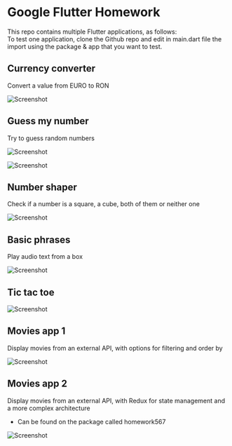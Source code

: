 # Google Flutter Homework

This repo contains multiple Flutter applications, as follows: 
<br/>
To test one application, clone the Github repo and edit in main.dart file the import using the package & app that you want to test.

## Currency converter

Convert a value from EURO to RON

![Screenshot](screenshots/currency_converter.png)

## Guess my number

Try to guess random numbers 

![Screenshot](screenshots/guess_my_number_1.png)

![Screenshot](screenshots/guess_my_number_2.png)

## Number shaper

Check if a number is a square, a cube, both of them or neither one

![Screenshot](screenshots/number_shape.png)

## Basic phrases

Play audio text from a box 

![Screenshot](screenshots/basic_phrases.png)

## Tic tac toe

![Screenshot](screenshots/tic_tac_toe.png)

## Movies app 1

Display movies from an external API, with options for filtering and order by

![Screenshot](screenshots/movies.png)

## Movies app 2

Display movies from an external API, with Redux for state management and a more complex architecture

- Can be found on the package called homework567

![Screenshot](screenshots/movies_list.png)
